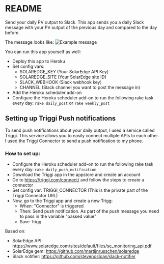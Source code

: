 # README

Send your daily PV output to Slack. This app sends you a daily Slack message with your PV
output of the previous day and compared to the day before.

The message looks like:
![Example message](https://user-images.githubusercontent.com/1412392/31050767-18956ba2-a60a-11e7-85d2-e717d222b5ae.png)


You can run this app yourself as well:
- Deploy this app to Heroku
- Set config vars:
  - SOLAREDGE_KEY (Your SolarEdge API Key)
  - SOLAREDGE_SITE (Your SolarEdge site ID)
  - SLACK_WEBHOOK (Slack webhook key)
  - CHANNEL (Slack channel you want to post the message in)
- Add the Heroku scheduler add-on
- Configure the Heroku scheduler add-on to run the following rake task every day:
  `rake daily_post` or `rake weekly_post`

## Setting up Triggi Push notifications

To send push notifications about your daily output, I used a service called Triggi.
This service allows you to easily connect multiple APIs to each other. I used the
Triggi Connector to send a push notification to my phone.

### How to set up:
- Configure the Heroku scheduler add-on to run the following rake task every day:
  `rake daily_push_notification`
- Download the Triggi app in the appstore and create an account
- Go to https://triggi.com/connect/ and follow the steps to create a connector
- Set config var: TRIGGI_CONNECTOR (This is the private part of the Triggi Connector URL)
- Now, go to the Triggi app and create a new Trigg:
  - When: "Connector" is triggered
  - Then: Send push notification. As part of the push message you need to pass in the variable "passed value"
  - Save Trigg

Based on:
- SolarEdge API: https://www.solaredge.com/sites/default/files/se_monitoring_api.pdf
- SolarEdge gem: https://github.com/martijnrusschen/solaredge
- Slack notifier: https://github.com/stevenosloan/slack-notifier
